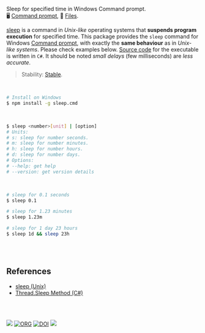 Sleep for specified time in Windows Command prompt.<br>
🖥️ [Command prompt](https://www.npmjs.com/package/sleep.cmd),
📜 [Files](https://unpkg.com/sleep.cmd/).

[sleep] is a command in *Unix-like* operating systems that **suspends program**
**execution** for specified time. This package provides the `sleep` command for
Windows [Command prompt], with exactly the **same behaviour** as in *Unix-like*
*systems*. Please check examples below. [Source code] for the executable is
written in `C#`. It should be noted *small delays* (few milliseconds) are *less*
*accurate*.

> Stability: [Stable](https://www.youtube.com/watch?v=L1j93RnIxEo).

[sleep]: https://en.wikipedia.org/wiki/Sleep_(Unix)
[Command prompt]: https://en.wikipedia.org/wiki/Cmd.exe
[Source code]: https://replit.com/@wolfram77/sleep-cmd

<br>

```bash
# Install on Windows
$ npm install -g sleep.cmd
```

<br>

```bash
$ sleep <number>[unit] | [option]
# Units:
# s: sleep for number seconds.
# m: sleep for number minutes.
# h: sleep for number hours.
# d: sleep for number days.
# Options:
# --help: get help
# --version: get version details
```

<br>

```bash
# sleep for 0.1 seconds
$ sleep 0.1

# sleep for 1.23 minutes
$ sleep 1.23m

# sleep for 1 day 23 hours
$ sleep 1d && sleep 23h
```

<br>
<br>


## References

- [sleep (Unix)][sleep]
- [Thread.Sleep Method (C#)](https://docs.microsoft.com/en-us/dotnet/api/system.threading.thread.sleep)

<br>
<br>


[![](https://img.youtube.com/vi/rCSCPujLs14/maxresdefault.jpg)](https://www.youtube.com/watch?v=rCSCPujLs14)
[![ORG](https://img.shields.io/badge/org-nodef-green?logo=Org)](https://nodef.github.io)
[![DOI](https://zenodo.org/badge/143302321.svg)](https://zenodo.org/badge/latestdoi/143302321)
![](https://ga-beacon.deno.dev/G-RC63DPBH3P:SH3Eq-NoQ9mwgYeHWxu7cw/github.com/nodef/sleep.cmd)
